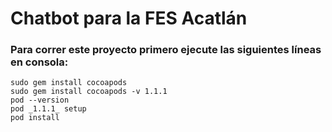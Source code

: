 # Chatbot para la FES Acatlán


### Para correr este proyecto primero ejecute las siguientes líneas en consola:

```
sudo gem install cocoapods
sudo gem install cocoapods -v 1.1.1
pod --version
pod _1.1.1_ setup
pod install
```

